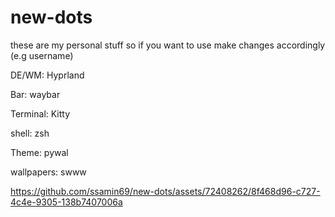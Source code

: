 # new-dots

these are my personal stuff so if you want to use make changes accordingly (e.g username)

DE/WM: Hyprland

Bar: waybar

Terminal: Kitty

shell: zsh

Theme: pywal

wallpapers: swww




https://github.com/ssamin69/new-dots/assets/72408262/8f468d96-c727-4c4e-9305-138b7407006a


